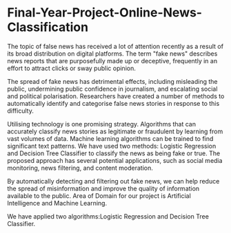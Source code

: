 # Final-Year-Project-Online-News-Classification
The topic of false news has received a lot of attention recently as a result of its broad distribution on digital platforms. The term "fake news" describes news reports that are purposefully made up or deceptive, frequently in an effort to attract clicks or sway public opinion. 


The spread of fake news has detrimental effects, including misleading the public, undermining public confidence in journalism, and escalating social and political polarisation. Researchers have created a number of methods to automatically identify and categorise false news stories in response to this difficulty.


 Utilising technology is one promising strategy. Algorithms that can accurately classify news stories as legitimate or fraudulent by learning from vast volumes of data. Machine learning algorithms can be trained to find significant text patterns. 
We have used two methods: Logistic Regression and Decision Tree Classifier to classify the news as being fake or true.
The proposed approach has several potential applications, such as social media monitoring, news filtering, and content moderation. 


By automatically detecting and filtering out fake news, we can help reduce the spread of misinformation and improve the quality of information available to the public.
Area of Domain for our project is Artificial Intelligence and Machine Learning.

We have applied two algorithms:Logistic Regression and Decision Tree Classifier.
